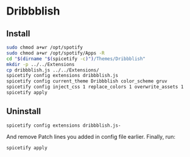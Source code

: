 # Dribbblish

## Install
```bash
sudo chmod a+wr /opt/spotify
sudo chmod a+wr /opt/spotify/Apps -R
cd "$(dirname "$(spicetify -c)")/Themes/Dribbblish"
mkdir -p ../../Extensions
cp dribbblish.js ../../Extensions/
spicetify config extensions dribbblish.js
spicetify config current_theme Dribbblish color_scheme gruv
spicetify config inject_css 1 replace_colors 1 overwrite_assets 1
spicetify apply
```

## Uninstall
```
spicetify config extensions dribbblish.js-
```
And remove Patch lines you added in config file earlier. Finally, run:
```
spicetify apply
```
